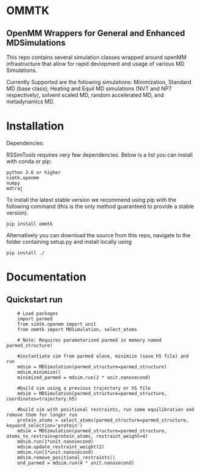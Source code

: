 # OMMTK
## OpenMM Wrappers for General and Enhanced MDSimulations

This repo contains several simulation classes wrapped around openMM infrastructure that allow for rapid devlopment and usage of various MD Simulations.

Currently Supported are the following simulations: Minimization, Standard MD (base class); Heating and Equil MD simulations (NVT and NPT respectively), solvent scaled MD, random accelerated MD, and metadynamics MD.


# Installation

Dependencies:

RSSimTools requires very few dependencies. Below is a list you can install with conda or pip:

    python 3.6 or higher
    simtk.openmm
    numpy
    mdtraj
    
To install the latest stable version we recommend using pip with the following command (this is the only method guaranteed to provide a stable version).

    pip install ommtk

Alternatively you can download the source from this repo, navigate to the folder containing setup.py and install locally using

    pip install ./
  
# Documentation

## Quickstart run

        # Load packages
        import parmed
        from simtk.openmm import unit
        from ommtk import MDSimulation, select_atoms
        
        # Note: Requires parameterized parmed in memory named parmed_structure!

        #instantiate sim from parmed alone, minimize (save h5 file) and run
        mdsim = MDSimulation(parmed_structure=parmed_structure)
        mdsim.minimize()
        minimized_parmed = mdsim.run(2 * unit.nanosecond)

        #build sim using a previous trajectory or h5 file
        mdsim = MDSimulation(parmed_structure=parmed_structure, coordinates=trajectory.h5)

        #build sim with positional restraints, run some equilibration and remove them for longer run
        protein_atoms = select_atoms(parmed_structure=parmed_structure, keyword_selection='protein')
        mdsim = MDSimulation(parmed_structure=parmed_structure, atoms_to_restrain=protein_atoms, restraint_weight=4)
        mdsim.run(1*unit.nanosecond)
        mdsim.update_restraint_weight(2)
        mdsim.run(1*unit.nanosecond)
        mdsim.remove_positional_restraints()
        end_parmed = mdsim.run(4 * unit.nanosecond)
